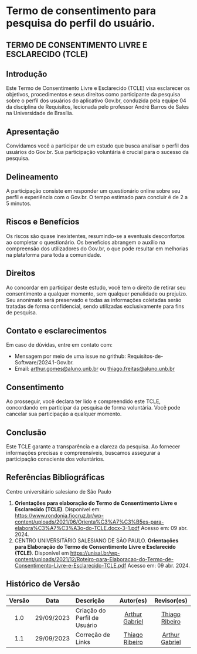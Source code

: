 # Termo de consentimento para pesquisa do perfil do usuário.

## TERMO DE CONSENTIMENTO LIVRE E ESCLARECIDO (TCLE)

## Introdução

Este Termo de Consentimento Livre e Esclarecido (TCLE) visa esclarecer os objetivos, procedimentos e seus direitos como participante da pesquisa sobre o perfil dos usuários do aplicativo Gov.br, conduzida pela equipe 04 da disciplina de Requisitos, lecionada pelo professor André Barros de Sales na Universidade de Brasília.

## Apresentação

Convidamos você a participar de um estudo que busca analisar o perfil dos usuários do Gov.br. Sua participação voluntária é crucial para o sucesso da pesquisa.

## Delineamento

A participação consiste em responder um questionário online sobre seu perfil e experiência com o Gov.br. O tempo estimado para concluir é de 2 a 5 minutos.

## Riscos e Benefícios

Os riscos são quase inexistentes, resumindo-se a eventuais desconfortos ao completar o questionário. Os benefícios abrangem o auxílio na compreensão dos utilizadores do Gov.br, o que pode resultar em melhorias na plataforma para toda a comunidade.

## Direitos

Ao concordar em participar deste estudo, você tem o direito de retirar seu consentimento a qualquer momento, sem qualquer penalidade ou prejuízo. Seu anonimato será preservado e todas as informações coletadas serão tratadas de forma confidencial, sendo utilizadas exclusivamente para fins de pesquisa.

## Contato e esclarecimentos

Em caso de dúvidas, entre em contato com:

- Mensagem por meio de uma issue no grithub: Requisitos-de-Software/2024.1-Gov.br.
- Email: arthur.gomes@aluno.unb.br ou thiago.freitas@aluno.unb.br

## Consentimento

Ao prosseguir, você declara ter lido e compreendido este TCLE, concordando em participar da pesquisa de forma voluntária. Você pode cancelar sua participação a qualquer momento.

## Conclusão

Este TCLE garante a transparência e a clareza da pesquisa. Ao fornecer informações precisas e compreensíveis, buscamos assegurar a participação consciente dos voluntários.

## Referências Bibliográficas

Centro universitário salesiano de São Paulo

1. **Orientações para elaboração do Termo de Consentimento Livre e Esclarecido (TCLE)**. Disponível em: <https://www.rondonia.fiocruz.br/wp-content/uploads/2021/06/Orienta%C3%A7%C3%B5es-para-elabora%C3%A7%C3%A3o-do-TCLE.docx-3-1.pdf> Acesso em: 09 abr. 2024.
2. CENTRO UNIVERSITÁRIO SALESIANO DE SÃO PAULO. **Orientações para Elaboração do Termo de Consentimento Livre e Esclarecido (TCLE)**. Disponível em <https://unisal.br/wp-content/uploads/2021/12/Roteiro-para-Elaboracao-do-Termo-de-Consentimento-Livre-e-Esclarecido-TCLE.pdf> Acesso em: 09 abr. 2024.

## Histórico de Versão

| Versão |    Data    | Descrição                    |                      Autor(es)                      |                     Revisor(es)                     |
| :----: | :--------: | :--------------------------- | :-------------------------------------------------: | :-------------------------------------------------: |
|  1.0   | 29/09/2023 | Criação do Perfil de Usuário | [Arthur Gabriel](https://github.com/ArthurGabrieel) | [Thiago Ribeiro](https://github.com/thiagorfreitas) |
|  1.1   | 29/09/2023 | Correção de Links            | [Thiago Ribeiro](https://github.com/thiagorfreitas) | [Arthur Gabriel](https://github.com/ArthurGabrieel) |
